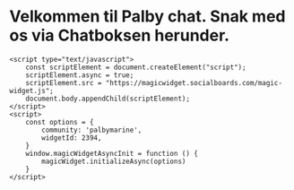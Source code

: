 
<!DOCTYPE html>
<html lang="da">
<head>
    <meta charset="UTF-8">
    <title>Chat med os</title>
</head>
<body>
    <h1>Velkommen til Palby chat. Snak med os via Chatboksen herunder.</h1>

    <script type="text/javascript">
        const scriptElement = document.createElement("script");
        scriptElement.async = true;
        scriptElement.src = "https://magicwidget.socialboards.com/magic-widget.js";
        document.body.appendChild(scriptElement);
    </script>
    <script>
        const options = {
            community: 'palbymarine',
            widgetId: 2394,
        }
        window.magicWidgetAsyncInit = function () {
            magicWidget.initializeAsync(options)
        }
    </script>
</body>
</html>
